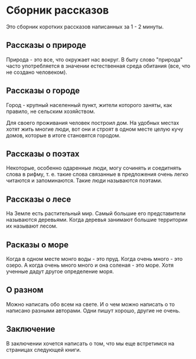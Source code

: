 # Сборник рассказов
Это сборник коротких рассказов написанных за 1 - 2 минуты.
## Рассказы о природе
Природа - это все, что окружает нас вокруг.
В быту слово "природа" часто употребляется в значении естественная среда обитания (все, что не создано человеком).
## Рассказы о городе
Город - крупный населенный пункт, жители которого заняты, как правило, не сельским хозяйством.

Для своего проживания человек построил дом. На удобных местах хотят жить многие люди, вот они и строят в одном месте целую кучу домов, которые в итоге становятся городом.
## Рассказы о поэтах
Некоторые, особенно одаренные люди, могу сочинять и соедитнять слова в рифму, т. е. такие слова связанные в предложения очень легко читаются и запоминаются. Такие люди называются поэтами.
## Рассказы о лесе
На Земле есть растительный мир. Самый большие его представители называются деревьями. Когда деревья занимают большие территории их называют лесом.
## Расказы о море
Когда в одном месте монго воды - это пруд. Когда очень много - это озеро. А когда очень много много и она соленая - это море. Хотя ученные дадут другое определение моря.
## О разном
Можно написать обо всем на свете. И о чем можно написать о то написано разными авторами. Одни пишут хорошо, другие не очень.

## Заключение
В заключении хочется написать о том, что мы еще встретимся на страницах следующей книги.